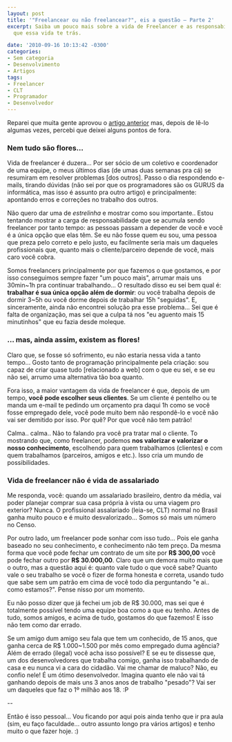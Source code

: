 ```yaml
---
layout: post
title: '"Freelancear ou não freelancear?", eis a questão – Parte 2'
excerpt: Saiba um pouco mais sobre a vida de Freelancer e as responsabilidades e possibilidades
  que essa vida te trás.

date: '2010-09-16 10:13:42 -0300'
categories:
- Sem categoria
- Desenvolvimento
- Artigos
tags:
- Freelancer
- CLT
- Programador
- Desenvolvedor
---
```

<p>Reparei que muita gente aprovou o <a title=""Freelancear ou não freelancear?", eis a questão" href="/freelancear-ou-nao-freelancear-eis-a-questao">artigo anterior</a> mas, depois de lê-lo algumas vezes, percebi que deixei alguns pontos de fora.</p>
<h3>Nem tudo são flores...</h3>
<p>Vida de freelancer é duzera... Por ser sócio de um coletivo e coordenador de uma equipe, o meus últimos dias (de umas duas semanas pra cá) se resumiram em resolver problemas [dos outros]. Passo o dia respondendo e-mails, tirando dúvidas (não sei por que os programadores são os GURUS da informática, mas isso é assunto pra outro artigo) e principalmente: apontando erros e correções no trabalho dos outros.</p>
<p>Não quero dar uma de <em>estrelinha</em> e mostrar como sou importante.. Estou tentando mostrar a carga de responsabilidade que se acumula sendo freelancer por tanto tempo: as pessoas passam a depender de você e você é a única opção que elas têm. Se eu não fosse quem eu sou, uma pessoa que preza pelo correto e pelo justo, eu facilmente seria mais um daqueles profissionais que, quanto mais o cliente/parceiro depende de você, mais caro você cobra.</p>
<p>Somos freelancers principalmente por que fazemos o que gostamos, e por isso conseguimos sempre fazer "um pouco mais", arrumar mais uns 30min~1h pra continuar trabalhando... O resultado disso eu sei bem qual é: <strong>trabalhar é sua única opção além de dormir</strong>: ou você trabalha depois de dormir 3~5h ou você dorme depois de trabalhar 15h "seguidas". E, sinceramente, ainda não encontrei solução pra esse problema... Sei que é falta de organização, mas sei que a culpa tá nos "eu aguento mais 15 minutinhos" que eu fazia desde moleque.</p>
<h3>... mas, ainda assim, existem as flores!</h3>
<p>Claro que, se fosse só sofrimento, eu não estaria nessa vida a tanto tempo... Gosto tanto de programação principalmente pela criação: sou capaz de criar quase tudo [relacionado a web] com o que eu sei, e se eu não sei, arrumo uma alternativa tão boa quanto.</p>
<p>Fora isso, a maior vantagem da vida de freelancer é que, depois de um tempo, <strong>você pode escolher seus clientes</strong>. Se um cliente é pentelho ou te manda um e-mail te pedindo um orçamento pra daqui 1h como se você fosse empregado dele, você pode muito bem não respondê-lo e você não vai ser demitido por isso. Por quê? Por que você não tem patrão!</p>
<p>Calma.. calma.. Não to falando pra você pra tratar mal o cliente. To mostrando que, como freelancer, podemos <strong>nos valorizar e valorizar o nosso conhecimento</strong>, escolhendo para quem trabalhamos (clientes) e com quem trabalhamos (parceiros, amigos e etc.). Isso cria um mundo de possibilidades.</p>
<h3>Vida de freelancer não é vida de assalariado</h3>
<p>Me responda, você: quando um assalariado brasileiro, dentro da média, vai poder planejar comprar sua casa própria à vista ou uma viagem pro exterior? Nunca. O profissional assalariado (leia-se, CLT) normal no Brasil ganha muito pouco e é muito desvalorizado... Somos só mais um número no Censo.</p>
<p>Por outro lado, um freelancer pode sonhar com isso tudo... Pois ele ganha baseado no seu conhecimento, e conhecimento não tem preço. Da mesma forma que você pode fechar um contrato de um site por <strong>R$ 300,00</strong> você pode fechar outro por <strong>R$ 30.000,00</strong>. Claro que um demora muito mais que o outro, mas a questão aqui é: quanto vale tudo o que você sabe? Quanto vale o seu trabalho se você o fizer de forma honesta e correta, usando tudo que sabe sem um patrão em cima de você todo dia perguntando "e ai.. como estamos?". Pense nisso por um momento.</p>
<p>Eu não posso dizer que já fechei um job de R$ 30.000, mas sei que é totalmente possível tendo uma equipe boa como a que eu tenho. Antes de tudo, somos amigos, e acima de tudo, gostamos do que fazemos! E isso não tem como dar errado.</p>
<p>Se um amigo dum amigo seu fala que tem um conhecido, de 15 anos, que ganha cerca de R$ 1.000~1.500 por mês como empregado duma agência? Além de errado (ilegal) você acha isso possível? E se eu te dissesse que, um dos desenvolvedores que trabalha comigo, ganha isso trabalhando de casa e eu nunca vi a cara do cidadão. Vai me chamar de maluco? Não, eu confio nele! É um ótimo desenvolvedor. Imagina quanto ele não vai tá ganhando depois de mais uns 3 anos anos de trabalho "pesado"? Vai ser um daqueles que faz o 1º milhão aos 18. :P</p>
<p>--</p>
<p>Então é isso pessoal... Vou ficando por aqui pois ainda tenho que ir pra aula (sim, eu faço faculdade... outro assunto longo pra vários artigos) e tenho muito o que fazer hoje. :)</p>
